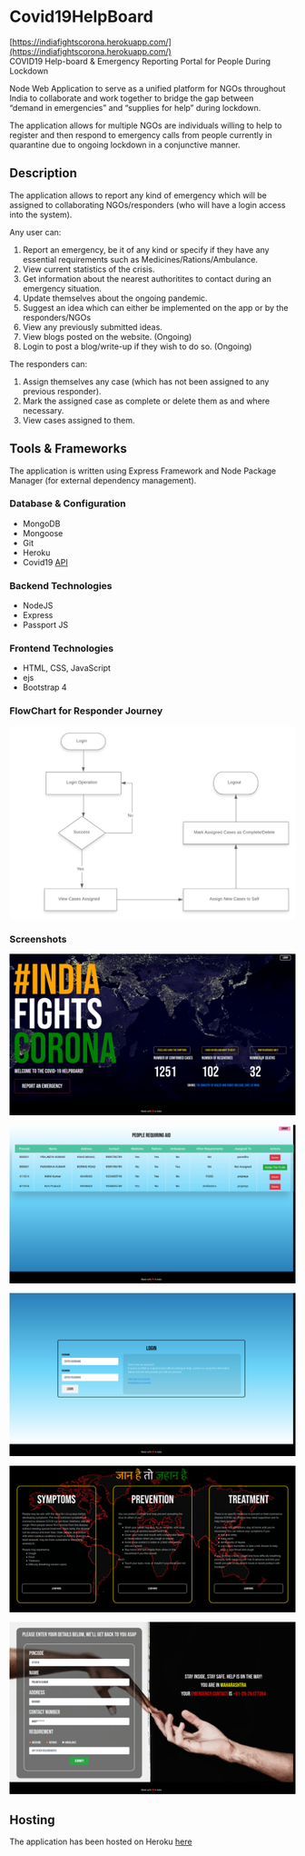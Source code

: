 # Covid19HelpBoard
[https://indiafightscorona.herokuapp.com/](https://indiafightscorona.herokuapp.com/) <br>
COVID19 Help-board &amp; Emergency Reporting Portal for People During Lockdown 

Node Web Application to serve as a unified platform for NGOs throughout India to collaborate and work together to bridge the gap between “demand in emergencies” and “supplies for help” during lockdown.

The application allows for multiple NGOs are individuals willing to help to register and then respond to emergency calls from people currently in quarantine due to ongoing lockdown in a conjunctive manner. 

## Description
The application allows to report any kind of emergency which will be assigned to collaborating NGOs/responders (who will have a login access into the system).

Any user can:
1. Report an emergency, be it of any kind or specify if they have any essential requirements such as Medicines/Rations/Ambulance.
2. View current statistics of the crisis.
3. Get information about the nearest authoritites to contact during an emergency situation.
4. Update themselves about the ongoing pandemic.
5. Suggest an idea which can either be implemented on the app or by the responders/NGOs
6. View any previously submitted ideas.
7. View blogs posted on the website. (Ongoing)
8. Login to post a blog/write-up if they wish to do so. (Ongoing)

The responders can:
1. Assign themselves any case (which has not been assigned to any previous responder).
2. Mark the assigned case as complete or delete them as and where necessary.
3. View cases assigned to them.

## Tools & Frameworks
The application is written using Express Framework and Node Package Manager (for external dependency management).

### Database & Configuration
- MongoDB
- Mongoose
- Git
- Heroku
- Covid19 [API](https://github.com/amodm/api-covid19-in)

### Backend Technologies
- NodeJS
- Express
- Passport JS

### Frontend Technologies
- HTML, CSS, JavaScript
- ejs
- Bootstrap 4

### FlowChart for Responder Journey
![](https://github.com/ParardhaKumar/Covid19HelpBoard/blob/master/screens/NGOFlow.png)

### Screenshots
![](https://github.com/ParardhaKumar/Covid19HelpBoard/blob/master/screens/home.png)

![](https://github.com/ParardhaKumar/Covid19HelpBoard/blob/master/screens/dashboard.png)

![](https://github.com/ParardhaKumar/Covid19HelpBoard/blob/master/screens/login.png)

![](https://github.com/ParardhaKumar/Covid19HelpBoard/blob/master/screens/symptoms.png)

![](https://github.com/ParardhaKumar/Covid19HelpBoard/blob/master/screens/form.png)

## Hosting
The application has been hosted on Heroku [here](https://indiafightscorona.herokuapp.com/)
